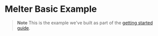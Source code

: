 # Melter Basic Example

> **Note**
> This is the example we've built as part of the [getting started guide](https://github.com/unshopable/melter/blob/development/README.md#getting-started).
